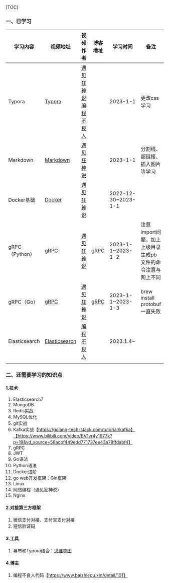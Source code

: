[TOC]

### 一、已学习

| 学习内容       | 视频地址                                                     | 视频作者                                                     | 博客地址                                                     | 学习时间            | 备注                                                         |
| -------------- | ------------------------------------------------------------ | ------------------------------------------------------------ | ------------------------------------------------------------ | ------------------- | ------------------------------------------------------------ |
| Typora         | [Typora](https://www.bilibili.com/video/BV12T4y1g7se/?spm_id_from=333.999.0.0&vd_source=58acbf449edd771737ee43a78ffdabf4) | [遇见狂神说](https://space.bilibili.com/95256449)<br />[编程不良人](https://space.bilibili.com/352224540) |                                                              | 2023-1-1            | 更改css学习                                                  |
| Markdown       | [Markdown](https://www.bilibili.com/video/BV12J41137hu?p=6&vd_source=58acbf449edd771737ee43a78ffdabf4) | [遇见狂神说](https://space.bilibili.com/95256449)            |                                                              | 2023-1-1            | 分割线、超链接、插入图片等学习                               |
| Docker基础     | [Docker](https://www.bilibili.com/video/BV1og4y1q7M4/?spm_id_from=333.999.0.0) | [遇见狂神说](https://space.bilibili.com/95256449)            |                                                              | 2022-12-30~2023-1-1 |                                                              |
| gRPC（Python） | [gRPC](https://www.bilibili.com/video/BV1S24y1U7Xp?p=1&vd_source=58acbf449edd771737ee43a78ffdabf4) | [遇见狂神说](https://space.bilibili.com/95256449)            | [gRPC](https://blog.csdn.net/bocai_xiaodaidai/article/details/103958468) | 2023-1-1~2023-1-2   | 注意import问题，加上上级目录<br />生成pb文件的命令注意与网上不同 |
| gRPC（Go）     | [gRPC](https://www.bilibili.com/video/BV1S24y1U7Xp?p=1&vd_source=58acbf449edd771737ee43a78ffdabf4) | [遇见狂神说](https://space.bilibili.com/95256449)            | [gRPC](https://blog.csdn.net/weixin_43143310/article/details/125064588) | 2023-1-1~2023-1-3   | brew install protobuf一直失败                                |
| Elasticsearch  | [Elasticsearch](https://www.bilibili.com/video/BV1SQ4y1m7Ds?p=1&vd_source=58acbf449edd771737ee43a78ffdabf4) | [编程不良人](https://space.bilibili.com/352224540)           |                                                              | 2023.1.4~           |                                                              |
|                |                                                              |                                                              |                                                              |                     |                                                              |

### 二、还需要学习的知识点

#### 1.技术

1. Elasticsearch7
2. MongoDB
3. Redis实战
4. MySQL优化
5. git实战
6. Kafka实战【https://golang-tech-stack.com/tutorial/kafka】【https://www.bilibili.com/video/BV1vr4y1677k?p=19&vd_source=58acbf449edd771737ee43a78ffdabf4】
7. gRPC
8. JWT
9. Go语法
10. Python语法
11. Docker进阶
12. go web开发框架：Gin框架
13. Linux
14. 网络编程（遇见狂神说）
15. Nginx

#### 2.对接第三方框架

1. 微信支付对接、支付宝支付对接
2. 短信验证码

#### 3.工具

1. 幕布和Typora结合：[思维导图](https://www.bilibili.com/video/BV1Vp4y1q7vD/?t=538.3&vd_source=58acbf449edd771737ee43a78ffdabf4)

#### 4.博主

1. 编程不良人代码【https://www.baizhiedu.xin/detail/101】





